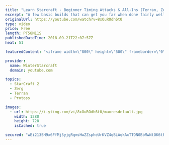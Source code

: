 ```yaml
---
title: "Learn Starcraft - Beginner Timing Attacks & All-Ins (Terran, Zerg & Protoss)"
excerpt: "A few basic builds that can get you far when done fairly well. Also important is how not to overextend and lose everything."
originalUrl: https://youtube.com/watch?v=8xOuROdh6t0
type: video
price: Free
length: PT58M11S
publishedDateTime: 2018-09-21T22:07:57Z
heat: 51

featuredContent: "<iframe width=\"800\" height=\"500\" frameborder=\"0\" src=\"https://www.youtube.com/embed/8xOuROdh6t0\" allow=\"accelerometer; autoplay; encrypted-media; gyroscope; picture-in-picture\" allowfullscreen></iframe>"

provider:
  name: WinterStarcraft
  domain: youtube.com

topics:
  - StarCraft 2
  - Zerg
  - Terran
  - Protoss

images:
  - url: https://i.ytimg.com/vi/8xOuROdh6t0/maxresdefault.jpg
    width: 1280
    height: 720
    isCached: true

secured: "wEi213SH9x6FfMj5yjgRqmsHwZZspheUrKVZ4qBLAqkAxTTON0BbMwNtOK6tPtoKJkymAZ9FDOp/GgLjkVU/15FTlzTnHmoUguCDz32XpmPKiSE5B8hDMIOzmGLGFlYODC38I7gQPQg9S17mSfUUQVgPpGXbUfV+7H0Jdq6qcxYEr4hu90roXkk3S90dbrjRGlmdxlzq3hlOwukKuNKVIcaboy5Z+aiy9thxI/D4ffV0LN9PbNdxT7Yi+Vvjs5ASkLM1O/6KVqHPPFYdVGeo6JSEaHKDoiXBgjGHO0XDgUJve5JvmaLto9qfsV4yUcFLCGgfL3zaFyXujbibpJbaHrBmukIbHthSOhSOxG97QKUoP2G+MxR6fG4iGmbx9NH8/WrtYMrd/DKRyWw3VwVWm/bIgN7BcstUPUfhBI+HxAM=;Twp+qvi7zXgITkmLkWH8Ug=="
---
```


